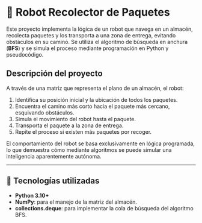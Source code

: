 # 🤖 Robot Recolector de Paquetes

Este proyecto implementa la lógica de un robot que navega en un almacén, recolecta paquetes y los transporta a una zona de entrega, evitando obstáculos en su camino. Se utiliza el algoritmo de búsqueda en anchura (**BFS**) y se simula el proceso mediante programación en Python y pseudocódigo.

## Descripción del proyecto

A través de una matriz que representa el plano de un almacén, el robot:

1. Identifica su posición inicial y la ubicación de todos los paquetes.
2. Encuentra el camino más corto hacia el paquete más cercano, esquivando obstáculos.
3. Simula el movimiento del robot hasta el paquete.
4. Transporta el paquete a la zona de entrega.
5. Repite el proceso si existen más paquetes por recoger.

El comportamiento del robot se basa exclusivamente en lógica programada, lo que demuestra cómo mediante algoritmos se puede simular una inteligencia aparentemente autónoma.

---

## 🧠 Tecnologías utilizadas

- **Python 3.10+**
- **NumPy**: para el manejo de la matriz del almacén.
- **collections.deque**: para implementar la cola de búsqueda del algoritmo BFS.
